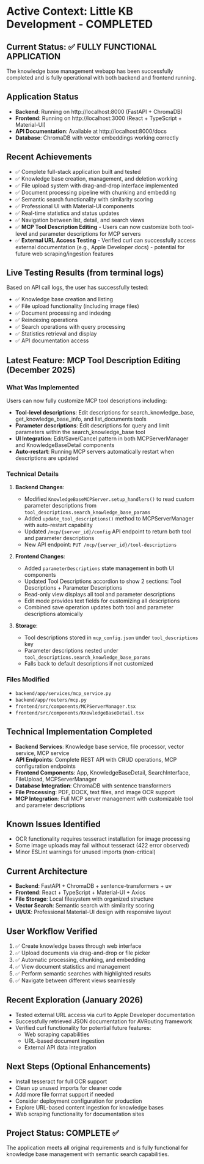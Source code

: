 # Active Context: Little KB Development - COMPLETED

## Current Status: ✅ FULLY FUNCTIONAL APPLICATION
The knowledge base management webapp has been successfully completed and is fully operational with both backend and frontend running.

## Application Status
- **Backend**: Running on http://localhost:8000 (FastAPI + ChromaDB)
- **Frontend**: Running on http://localhost:3000 (React + TypeScript + Material-UI)
- **API Documentation**: Available at http://localhost:8000/docs
- **Database**: ChromaDB with vector embeddings working correctly

## Recent Achievements
- ✅ Complete full-stack application built and tested
- ✅ Knowledge base creation, management, and deletion working
- ✅ File upload system with drag-and-drop interface implemented
- ✅ Document processing pipeline with chunking and embedding
- ✅ Semantic search functionality with similarity scoring
- ✅ Professional UI with Material-UI components
- ✅ Real-time statistics and status updates
- ✅ Navigation between list, detail, and search views
- ✅ **MCP Tool Description Editing** - Users can now customize both tool-level and parameter descriptions for MCP servers
- ✅ **External URL Access Testing** - Verified curl can successfully access external documentation (e.g., Apple Developer docs) - potential for future web scraping/ingestion features

## Live Testing Results (from terminal logs)
Based on API call logs, the user has successfully tested:
- ✅ Knowledge base creation and listing
- ✅ File upload functionality (including image files)
- ✅ Document processing and indexing
- ✅ Reindexing operations
- ✅ Search operations with query processing
- ✅ Statistics retrieval and display
- ✅ API documentation access

## Latest Feature: MCP Tool Description Editing (December 2025)

### What Was Implemented
Users can now fully customize MCP tool descriptions including:
- **Tool-level descriptions**: Edit descriptions for search_knowledge_base, get_knowledge_base_info, and list_documents tools
- **Parameter descriptions**: Edit descriptions for query and limit parameters within the search_knowledge_base tool
- **UI Integration**: Edit/Save/Cancel pattern in both MCPServerManager and KnowledgeBaseDetail components
- **Auto-restart**: Running MCP servers automatically restart when descriptions are updated

### Technical Details
1. **Backend Changes**:
   - Modified `KnowledgeBaseMCPServer.setup_handlers()` to read custom parameter descriptions from `tool_descriptions.search_knowledge_base_params`
   - Added `update_tool_descriptions()` method to MCPServerManager with auto-restart capability
   - Updated `/mcp/{server_id}/config` API endpoint to return both tool and parameter descriptions
   - New API endpoint: `PUT /mcp/{server_id}/tool-descriptions`

2. **Frontend Changes**:
   - Added `parameterDescriptions` state management in both UI components
   - Updated Tool Descriptions accordion to show 2 sections: Tool Descriptions + Parameter Descriptions
   - Read-only view displays all tool and parameter descriptions
   - Edit mode provides text fields for customizing all descriptions
   - Combined save operation updates both tool and parameter descriptions atomically

3. **Storage**:
   - Tool descriptions stored in `mcp_config.json` under `tool_descriptions` key
   - Parameter descriptions nested under `tool_descriptions.search_knowledge_base_params`
   - Falls back to default descriptions if not customized

### Files Modified
- `backend/app/services/mcp_service.py`
- `backend/app/routers/mcp.py`
- `frontend/src/components/MCPServerManager.tsx`
- `frontend/src/components/KnowledgeBaseDetail.tsx`

## Technical Implementation Completed
- **Backend Services**: Knowledge base service, file processor, vector service, MCP service
- **API Endpoints**: Complete REST API with CRUD operations, MCP configuration endpoints
- **Frontend Components**: App, KnowledgeBaseDetail, SearchInterface, FileUpload, MCPServerManager
- **Database Integration**: ChromaDB with sentence transformers
- **File Processing**: PDF, DOCX, text files, and image OCR support
- **MCP Integration**: Full MCP server management with customizable tool and parameter descriptions

## Known Issues Identified
- OCR functionality requires tesseract installation for image processing
- Some image uploads may fail without tesseract (422 error observed)
- Minor ESLint warnings for unused imports (non-critical)

## Current Architecture
- **Backend**: FastAPI + ChromaDB + sentence-transformers + uv
- **Frontend**: React + TypeScript + Material-UI + Axios
- **File Storage**: Local filesystem with organized structure
- **Vector Search**: Semantic search with similarity scoring
- **UI/UX**: Professional Material-UI design with responsive layout

## User Workflow Verified
1. ✅ Create knowledge bases through web interface
2. ✅ Upload documents via drag-and-drop or file picker
3. ✅ Automatic processing, chunking, and embedding
4. ✅ View document statistics and management
5. ✅ Perform semantic searches with highlighted results
6. ✅ Navigate between different views seamlessly

## Recent Exploration (January 2026)
- Tested external URL access via curl to Apple Developer documentation
- Successfully retrieved JSON documentation for AVRouting framework
- Verified curl functionality for potential future features:
  - Web scraping capabilities
  - URL-based document ingestion
  - External API data integration

## Next Steps (Optional Enhancements)
- Install tesseract for full OCR support
- Clean up unused imports for cleaner code
- Add more file format support if needed
- Consider deployment configuration for production
- Explore URL-based content ingestion for knowledge bases
- Web scraping functionality for documentation sites

## Project Status: COMPLETE ✅
The application meets all original requirements and is fully functional for knowledge base management with semantic search capabilities.

